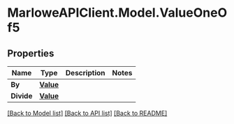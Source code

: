 # MarloweAPIClient.Model.ValueOneOf5

## Properties

Name | Type | Description | Notes
------------ | ------------- | ------------- | -------------
**By** | [**Value**](Value.md) |  | 
**Divide** | [**Value**](Value.md) |  | 

[[Back to Model list]](../README.md#documentation-for-models) [[Back to API list]](../README.md#documentation-for-api-endpoints) [[Back to README]](../README.md)

